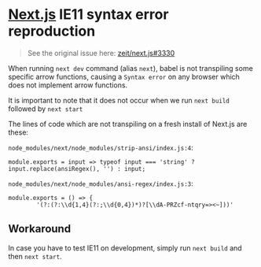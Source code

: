 # [Next.js](https://github.com/zeit/next.js) IE11 syntax error reproduction

> See the original issue here: [zeit/next.js#3330](https://github.com/zeit/next.js/issues/3330)

When running `next dev` command (alias `next`), babel is not transpiling some specific arrow functions, causing a `Syntax error` on any browser which does not implement arrow functions.

It is important to note that it does not occur when we run `next build` followed by `next start`

The lines of code which are not transpiling on a fresh install of Next.js are these:

`node_modules/next/node_modules/strip-ansi/index.js:4`:
```
module.exports = input => typeof input === 'string' ? input.replace(ansiRegex(), '') : input;
```

`node_modules/next/node_modules/ansi-regex/index.js:3`:
```
module.exports = () => {
		'(?:(?:\\d{1,4}(?:;\\d{0,4})*)?[\\dA-PRZcf-ntqry=><~]))'
```

## Workaround

In case you have to test IE11 on development, simply run `next build` and then `next start`.
